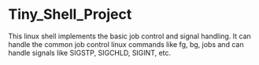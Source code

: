 # Tiny_Shell_Project

This linux shell implements the basic job control and signal handling. It can handle the common job control linux commands like fg, bg, jobs and can handle signals like SIGSTP, SIGCHLD, SIGINT, etc.

